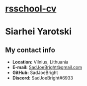# [rsschool-cv](https://sadjoebright.github.io/rsschool-cv/cv)
# Siarhei Yarotski
## My contact info
- **Location:** Vilnius, Lithuania
- **E-mail:** SadJoeBright@gmail.com
- **GitHub:** SadJoeBright
- **Discord:** SadJoeBright#6933
